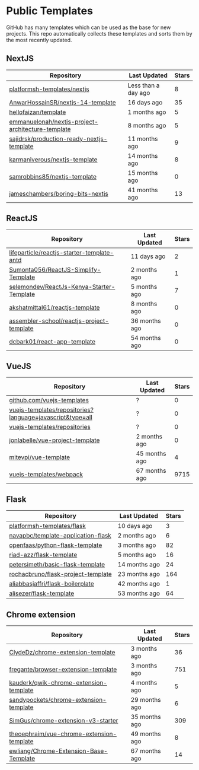 # Public Templates

GitHub has many templates which can be used as the base for new projects. This repo automatically collects these templates and sorts them by the most recently updated.

## NextJS

| Repository | Last Updated | Stars |
|------------|--------------|-------|
| [platformsh-templates/nextjs](https://github.com/platformsh-templates/nextjs) | Less than a day ago | 8 |
| [AnwarHossainSR/nextjs-14-template](https://github.com/AnwarHossainSR/nextjs-14-template) | 16 days ago | 35 |
| [hellofaizan/template](https://github.com/hellofaizan/template) | 1 months ago | 5 |
| [emmanuelonah/nextjs-project-architecture-template](https://github.com/emmanuelonah/nextjs-project-architecture-template) | 8 months ago | 5 |
| [sajidrsk/production-ready-nextjs-template](https://github.com/sajidrsk/production-ready-nextjs-template) | 11 months ago | 9 |
| [karmaniverous/nextjs-template](https://github.com/karmaniverous/nextjs-template) | 14 months ago | 8 |
| [samrobbins85/nextjs-template](https://github.com/samrobbins85/nextjs-template) | 15 months ago | 0 |
| [jameschambers/boring-bits-nextjs](https://github.com/jameschambers/boring-bits-nextjs) | 41 months ago | 13 |

## ReactJS

| Repository | Last Updated | Stars |
|------------|--------------|-------|
| [lifeparticle/reactjs-starter-template-antd](https://github.com/lifeparticle/reactjs-starter-template-antd) | 11 days ago | 2 |
| [Sumonta056/ReactJS-Simplify-Template](https://github.com/Sumonta056/ReactJS-Simplify-Template) | 2 months ago | 1 |
| [selemondev/ReactJs-Kenya-Starter-Template](https://github.com/selemondev/ReactJs-Kenya-Starter-Template) | 5 months ago | 7 |
| [akshatmittal61/reactjs-template](https://github.com/akshatmittal61/reactjs-template) | 8 months ago | 0 |
| [assembler-school/reactjs-project-template](https://github.com/assembler-school/reactjs-project-template) | 36 months ago | 0 |
| [dcbark01/react-app-template](https://github.com/dcbark01/react-app-template) | 54 months ago | 0 |

## VueJS
| Repository | Last Updated | Stars |
|------------|--------------|-------|
| [github.com/vuejs-templates](https://github.com/github.com/vuejs-templates) | ? | 0 |
| [vuejs-templates/repositories?language=javascript&type=all](https://github.com/vuejs-templates/repositories?language=javascript&type=all) | ? | 0 |
| [vuejs-templates/repositories](https://github.com/vuejs-templates/repositories) | ? | 0 |
| [jonlabelle/vue-project-template](https://github.com/jonlabelle/vue-project-template) | 2 months ago | 0 |
| [mitevpi/vue-template](https://github.com/mitevpi/vue-template) | 45 months ago | 4 |
| [vuejs-templates/webpack](https://github.com/vuejs-templates/webpack) | 67 months ago | 9715 |

## Flask
| Repository | Last Updated | Stars |
|------------|--------------|-------|
| [platformsh-templates/flask](https://github.com/platformsh-templates/flask) | 10 days ago | 3 |
| [navapbc/template-application-flask](https://github.com/navapbc/template-application-flask) | 2 months ago | 6 |
| [openfaas/python-flask-template](https://github.com/openfaas/python-flask-template) | 3 months ago | 82 |
| [riad-azz/flask-template](https://github.com/riad-azz/flask-template) | 5 months ago | 16 |
| [petersimeth/basic-flask-template](https://github.com/petersimeth/basic-flask-template) | 14 months ago | 24 |
| [rochacbruno/flask-project-template](https://github.com/rochacbruno/flask-project-template) | 23 months ago | 164 |
| [aliabbasjaffri/flask-boilerplate](https://github.com/aliabbasjaffri/flask-boilerplate) | 42 months ago | 1 |
| [alisezer/flask-template](https://github.com/alisezer/flask-template) | 53 months ago | 64 |

## Chrome extension

| Repository | Last Updated | Stars |
|------------|--------------|-------|
| [ClydeDz/chrome-extension-template](https://github.com/ClydeDz/chrome-extension-template) | 3 months ago | 36 |
| [fregante/browser-extension-template](https://github.com/fregante/browser-extension-template) | 3 months ago | 751 |
| [kauderk/qwik-chrome-extension-template](https://github.com/kauderk/qwik-chrome-extension-template) | 4 months ago | 5 |
| [sandypockets/chrome-extension-template](https://github.com/sandypockets/chrome-extension-template) | 29 months ago | 6 |
| [SimGus/chrome-extension-v3-starter](https://github.com/SimGus/chrome-extension-v3-starter) | 35 months ago | 309 |
| [theoephraim/vue-chrome-extension-template](https://github.com/theoephraim/vue-chrome-extension-template) | 49 months ago | 8 |
| [ewliang/Chrome-Extension-Base-Template](https://github.com/ewliang/Chrome-Extension-Base-Template) | 67 months ago | 14 |
